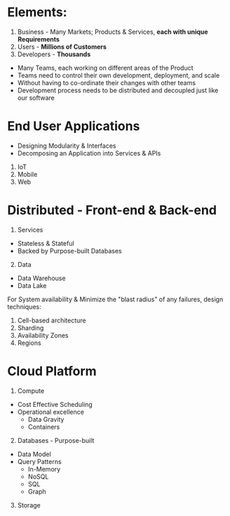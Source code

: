 # Elements:
1. Business - Many Markets; Products & Services, **each with unique Requirements**
2. Users - **Millions of Customers**
3. Developers - **Thousands**

* Many Teams, each working on different areas of the Product
* Teams need to control their own development, deployment, and scale
* Without having to co-ordinate their changes with other teams
* Development process needs to be distributed and decoupled just like our software

# End User Applications
* Designing Modularity & Interfaces
* Decomposing an Application into Services & APIs

1. IoT
2. Mobile
3. Web

# Distributed - Front-end & Back-end
1. Services
* Stateless & Stateful
* Backed by Purpose-built Databases
2. Data
* Data Warehouse
* Data Lake

For System availability & Minimize the "blast radius" of any failures, design techniques:
1. Cell-based architecture
2. Sharding
3. Availability Zones
4. Regions

# Cloud Platform
1. Compute
* Cost Effective Scheduling
* Operational excellence
   * Data Gravity
   * Containers
2. Databases - Purpose-built
* Data Model
* Query Patterns
   * In-Memory
   * NoSQL
   * SQL
   * Graph
3. Storage
